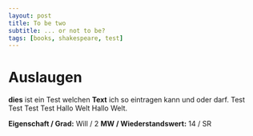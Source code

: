 ```yaml
---
layout: post
title: To be two
subtitle: ... or not to be?
tags: [books, shakespeare, test]
---
```


# Auslaugen

**dies** ist ein Test welchen **Text** ich so eintragen kann und oder darf.
Test Test Test Test Hallo Welt Hallo Welt.

**Eigenschaft / Grad:** Will / 2
**MW / Wiederstandswert:** 14 / SR
